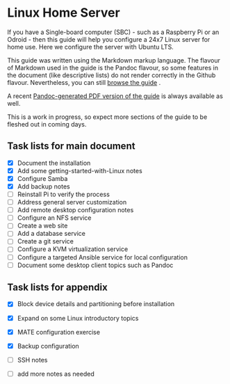 # Linux Home Server

If you have a Single-board computer (SBC) - such as a Raspberry Pi or
an Odroid - then this guide will help you configure a 24x7 Linux server
for home use.  Here we configure the server with Ubuntu LTS.

This guide was written using the Markdown markup language.  The flavour
of Markdown used in the guide is the Pandoc flavour, so some features in
the document (like descriptive lists) do not render correctly in the
Github flavour.  Nevertheless, you can still 
[browse the guide](https://github.com/deatrich/linux-home-server/blob/main/linux-server.md) .

A recent [Pandoc-generated PDF version of the guide](https://github.com/deatrich/linux-home-server/blob/main/generated/linux-server.pdf)
is always available as well.

This is a work in progress, so expect more sections of the guide to be
fleshed out in coming days.

## Task lists for main document
- [x] Document the installation 
- [x] Add some getting-started-with-Linux notes
- [x] Configure Samba
- [x] Add backup notes
- [ ] Reinstall Pi to verify the process 
- [ ] Address general server customization
- [ ] Add remote desktop configuration notes
- [ ] Configure an NFS service
- [ ] Create a web site
- [ ] Add a database service
- [ ] Create a git service
- [ ] Configure a KVM virtualization service
- [ ] Configure a targeted Ansible service for local configuration
- [ ] Document some desktop client topics such as Pandoc

## Task lists for appendix ##
- [x] Block device details and partitioning before installation
- [x] Expand on some Linux introductory topics
- [x] MATE configuration exercise
- [x] Backup configuration
- [ ] SSH notes
- [ ] add more notes as needed

